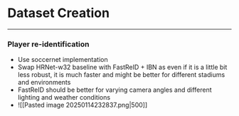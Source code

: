 
# Dataset Creation
---

### Player re-identification
* Use soccernet implementation
* Swap HRNet-w32 baseline with FastReID + IBN as even if it is a little bit less robust, it is much faster and might be better for different stadiums and environments
* FastReID should be better for varying camera angles and different lighting and weather conditions
* ![[Pasted image 20250114232837.png|500]]
